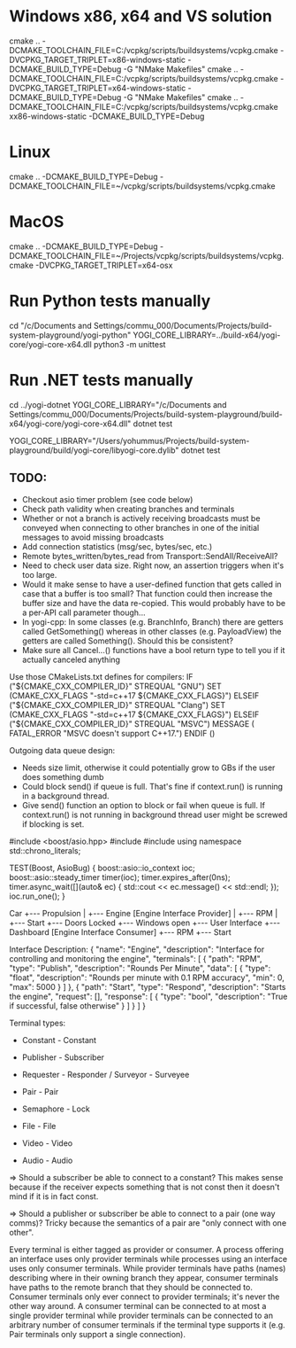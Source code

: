 # Windows x86, x64 and VS solution

cmake .. -DCMAKE_TOOLCHAIN_FILE=C:/vcpkg/scripts/buildsystems/vcpkg.cmake -DVCPKG_TARGET_TRIPLET=x86-windows-static -DCMAKE_BUILD_TYPE=Debug -G "NMake Makefiles"
cmake .. -DCMAKE_TOOLCHAIN_FILE=C:/vcpkg/scripts/buildsystems/vcpkg.cmake -DVCPKG_TARGET_TRIPLET=x64-windows-static -DCMAKE_BUILD_TYPE=Debug -G "NMake Makefiles"
cmake .. -DCMAKE_TOOLCHAIN_FILE=C:/vcpkg/scripts/buildsystems/vcpkg.cmake xx86-windows-static -DCMAKE_BUILD_TYPE=Debug

# Linux

cmake .. -DCMAKE_BUILD_TYPE=Debug -DCMAKE_TOOLCHAIN_FILE=~/vcpkg/scripts/buildsystems/vcpkg.cmake

# MacOS

cmake .. -DCMAKE_BUILD_TYPE=Debug -DCMAKE_TOOLCHAIN_FILE=~/Projects/vcpkg/scripts/buildsystems/vcpkg.cmake -DVCPKG_TARGET_TRIPLET=x64-osx

# Run Python tests manually

cd "/c/Documents and Settings/commu_000/Documents/Projects/build-system-playground/yogi-python"
YOGI_CORE_LIBRARY=../build-x64/yogi-core/yogi-core-x64.dll python3 -m unittest

# Run .NET tests manually

cd ../yogi-dotnet
YOGI_CORE_LIBRARY="/c/Documents and Settings/commu_000/Documents/Projects/build-system-playground/build-x64/yogi-core/yogi-core-x64.dll" dotnet test

YOGI_CORE_LIBRARY="/Users/yohummus/Projects/build-system-playground/build/yogi-core/libyogi-core.dylib" dotnet test

## TODO:

- Checkout asio timer problem (see code below)
- Check path validity when creating branches and terminals
- Whether or not a branch is actively receiving broadcasts must be conveyed when connecting to other branches in one of the initial messages to avoid missing broadcasts
- Add connection statistics (msg/sec, bytes/sec, etc.)
- Remote bytes_written/bytes_read from Transport::SendAll/ReceiveAll?
- Need to check user data size. Right now, an assertion triggers when it's too large.
- Would it make sense to have a user-defined function that gets called in case that a buffer is too small? That function could then increase the buffer size and have the data re-copied. This would probably have to be a per-API call parameter though...
- In yogi-cpp: In some classes (e.g. BranchInfo, Branch) there are getters called GetSomething() whereas in other classes (e.g. PayloadView) the getters are called Something(). Should this be consistent?
- Make sure all Cancel...() functions have a bool return type to tell you if it actually canceled anything

Use those CMakeLists.txt defines for compilers:
IF ("${CMAKE_CXX_COMPILER_ID}" STREQUAL "GNU")
         SET (CMAKE_CXX_FLAGS "-std=c++17 ${CMAKE_CXX_FLAGS}")
ELSEIF ("${CMAKE_CXX_COMPILER_ID}" STREQUAL "Clang")
         SET (CMAKE_CXX_FLAGS "-std=c++17 ${CMAKE_CXX_FLAGS}")
ELSEIF ("\${CMAKE_CXX_COMPILER_ID}" STREQUAL "MSVC")
MESSAGE ( FATAL_ERROR "MSVC doesn't support C++17.")
ENDIF ()

Outgoing data queue design:

- Needs size limit, otherwise it could potentially grow to GBs if the user does something dumb
- Could block send() if queue is full. That's fine if context.run() is running in a background thread.
- Give send() function an option to block or fail when queue is full. If context.run() is not running in background thread user might be screwed if blocking is set.

#include <boost/asio.hpp>
#include <chrono>
#include <iostream>
using namespace std::chrono_literals;

TEST(Boost, AsioBug) {
boost::asio::io_context ioc;
boost::asio::steady_timer timer(ioc);
timer.expires_after(0ns);
timer.async_wait([](auto& ec) { std::cout << ec.message() << std::endl; });
ioc.run_one();
}

Car
+--- Propulsion
| +--- Engine [Engine Interface Provider]
| +--- RPM
| +--- Start
+--- Doors Locked
+--- Windows open
+--- User Interface
+--- Dashboard [Engine Interface Consumer]
+--- RPM
+--- Start

Interface Description:
{
"name": "Engine",
"description": "Interface for controlling and monitoring the engine",
"terminals": [
{
"path": "RPM",
"type": "Publish",
"description": "Rounds Per Minute",
"data": [
{
"type": "float",
"description": "Rounds per minute with 0.1 RPM accuracy",
"min": 0,
"max": 5000
}
]
},
{
"path": "Start",
"type": "Respond",
"description": "Starts the engine",
"request": [],
"response": [
{
"type": "bool",
"description": "True if successful, false otherwise"
}
]
}
]
}

Terminal types:

- Constant - Constant
- Publisher - Subscriber
- Requester - Responder / Surveyor - Surveyee
- Pair - Pair
- Semaphore - Lock

- File - File
- Video - Video
- Audio - Audio

=> Should a subscriber be able to connect to a constant?
This makes sense because if the receiver expects something that is not const
then it doesn't mind if it is in fact const.

=> Should a publisher or subscriber be able to connect to a pair (one way comms)?
Tricky because the semantics of a pair are "only connect with one other".

Every terminal is either tagged as provider or consumer. A process offering
an interface uses only provider terminals while processes using an interface
uses only consumer terminals. While provider terminals have paths (names)
describing where in their owning branch they appear, consumer terminals have
paths to the remote branch that they should be connected to. Consumer terminals
only ever connect to provider terminals; it's never the other way around. A
consumer terminal can be connected to at most a single provider terminal while
provider terminals can be connected to an arbitrary number of consumer terminals
if the terminal type supports it (e.g. Pair terminals only support a single
connection).
